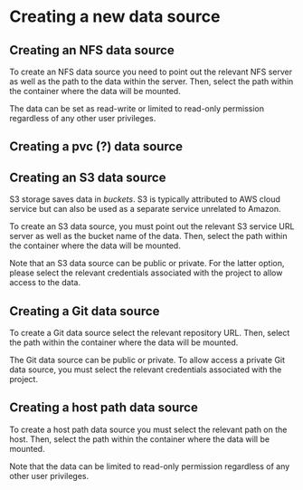 # Creating a new data source

## Creating an NFS data source

To create an NFS data source you need to point out the relevant NFS server as well as the path to the data within the server. Then, select the path within the container where the data will be mounted.

The data can be set as read-write or limited to read-only permission regardless of any other user privileges. 

## Creating a pvc (?) data source


## Creating an S3 data source
S3 storage saves data in _buckets_. S3 is typically attributed to AWS cloud service but can also be used as a separate service unrelated to Amazon. 

To create an S3 data source, you must point out the relevant S3 service URL server as well as the bucket name of the data. Then, select the path within the container where the data will be mounted.

Note that an S3 data source can be public or private. For the latter option, please select the relevant credentials associated with the project to allow access to the data.

## Creating a Git data source

To create a Git data source select the relevant repository URL. Then, select the path within the container where the data will be mounted.

The Git data source can be public or private. To allow access a private Git data source, you must select the relevant credentials associated with the project. 

## Creating a host path data source

To create a host path data source you must select the relevant path on the host. Then, select the path within the container where the data will be mounted.

Note that the data can be limited to read-only permission regardless of any other user privileges. 


